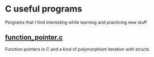 # C useful programs

Porgrams that I find interesting while learning and practicing new stuff


## [function_pointer.c](https://github.com/alvarffff/c_programs/blob/master/function_pointer.c) 
Function pointers in C and a kind of polymorphism iteration with structs